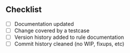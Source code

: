 ## Checklist

- [ ] Documentation updated
- [ ] Change covered by a testcase
- [ ] Version history added to rule documentation
- [ ] Commit history cleaned (no WIP, fixups, etc)
